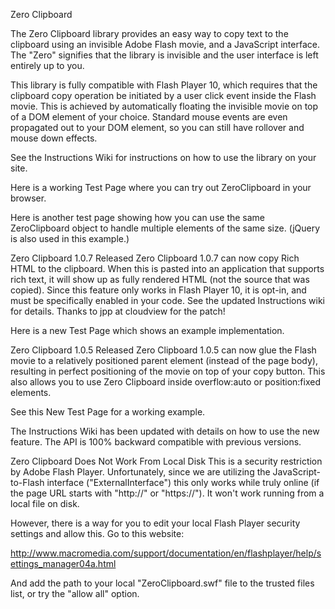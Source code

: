 Zero Clipboard

The Zero Clipboard library provides an easy way to copy text to the clipboard using an invisible Adobe Flash movie, and a JavaScript interface. The "Zero" signifies that the library is invisible and the user interface is left entirely up to you.

This library is fully compatible with Flash Player 10, which requires that the clipboard copy operation be initiated by a user click event inside the Flash movie. This is achieved by automatically floating the invisible movie on top of a DOM element of your choice. Standard mouse events are even propagated out to your DOM element, so you can still have rollover and mouse down effects.

See the Instructions Wiki for instructions on how to use the library on your site.

Here is a working Test Page where you can try out ZeroClipboard in your browser.

Here is another test page showing how you can use the same ZeroClipboard object to handle multiple elements of the same size. (jQuery is also used in this example.)

Zero Clipboard 1.0.7 Released
Zero Clipboard 1.0.7 can now copy Rich HTML to the clipboard. When this is pasted into an application that supports rich text, it will show up as fully rendered HTML (not the source that was copied). Since this feature only works in Flash Player 10, it is opt-in, and must be specifically enabled in your code. See the updated Instructions wiki for details. Thanks to jpp at cloudview for the patch!

Here is a new Test Page which shows an example implementation.

Zero Clipboard 1.0.5 Released
Zero Clipboard 1.0.5 can now glue the Flash movie to a relatively positioned parent element (instead of the page body), resulting in perfect positioning of the movie on top of your copy button. This also allows you to use Zero Clipboard inside overflow:auto or position:fixed elements.

See this New Test Page for a working example.

The Instructions Wiki has been updated with details on how to use the new feature. The API is 100% backward compatible with previous versions.

Zero Clipboard Does Not Work From Local Disk
This is a security restriction by Adobe Flash Player. Unfortunately, since we are utilizing the JavaScript-to-Flash interface ("ExternalInterface") this only works while truly online (if the page URL starts with "http://" or "https://"). It won't work running from a local file on disk.

However, there is a way for you to edit your local Flash Player security settings and allow this. Go to this website:

http://www.macromedia.com/support/documentation/en/flashplayer/help/settings_manager04a.html

And add the path to your local "ZeroClipboard.swf" file to the trusted files list, or try the "allow all" option.